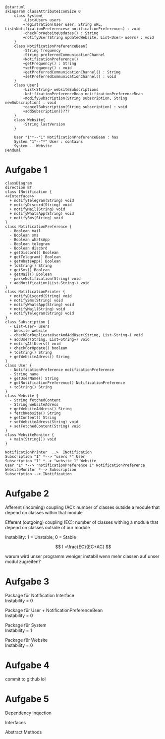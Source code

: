 ```plantuml
@startuml
skinparam classAttributeIconSize 0
    class System{
        -List<User> users
        +registration(User user, String uRL, List<NotificationPreferences> notificationPreferences) : void 
        +checkForWebsiteUpdates() : String
        +notifyUser(String updatedWebsite, List<User> users) : void
    }
    class NotificationPreferenceBean{
        -String frequency
        -String preferredCommunicationChannel
        +NotificationPreference()
        +getFrequency() : String
        +setFrequency() : void
        +getPreferredCommunicationChannel() : String
        +setPreferredCommunicationChannel() : void
    }
    class User{
        -List<String> websiteSubscriptions
        -NotificationPreferenceBean notificationPreferenceBean
        +modifySubscription(String subscription, String newSubscription) : void
        +cancelSubscription(String subscription) : void
        +addSubscription()???
    }
    class Website{
        -String lastVersion
    }

    User "1"*--"1" NotificationPreferenceBean : has
    System "1"--"*" User : contains
    System -- Website
@enduml
```

# Aufgabe 1

```mermaid
classDiagram
direction BT
class INotification {
<<Interface>>
  + notifyTelegram(String) void
  + notifyDiscord(String) void
  + notifyMail(String) void
  + notifyWhatsApp(String) void
  + notifySms(String) void
}
class NotificationPreference {
  - Boolean mail
  - Boolean sms
  - Boolean whatsApp
  - Boolean telegram
  - Boolean discord
  + getDiscord() Boolean
  + getTelegram() Boolean
  + getWhatsApp() Boolean
  + toString() String
  + getSms() Boolean
  + getMail() Boolean
  - parseNotification(String) void
  + addNotification(List~String~) void
}
class NotificationPrinter {
  + notifyDiscord(String) void
  + notifySms(String) void
  + notifyWhatsApp(String) void
  + notifyMail(String) void
  + notifyTelegram(String) void
}
class Subscription {
  - List~User~ users
  - Website website
  - checkForDuplicateUserAndAddUser(String, List~String~) void
  + addUser(String, List~String~) void
  + notifyAllUsers() void
  + checkForUpdate() boolean
  + toString() String
  + getWebsiteAdress() String
}
class User {
  - NotificationPreference notificationPreference
  - String name
  + getUserName() String
  + getNotificationPreference() NotificationPreference
  + toString() String
}
class Website {
  - String fetchedContent
  - String websiteAdress
  + getWebsiteAddress() String
  + fetchWebsite() String
  + getContent() String
  + setWebsiteAdress(String) void
  + setFetchedContent(String) void
}
class WebsiteMonitor {
  + main(String[]) void
}

NotificationPrinter  ..>  INotification 
Subscription "1" *--> "users *" User
Subscription "1" *--> "website 1" Website 
User "1" *--> "notificationPreference 1" NotificationPreference 
WebsiteMonitor *--> Subscription
Subscription --> INotification
```

# Aufgabe 2
Afferent (incoming) coupling (AC): number of classes outside a module that depend on classes within that module

Efferent (outgoing) coupling (EC): number of classes withing a module that depend on classes outside of our module

Instability: 1 = Unstable; 0 = Stable

$$
I =\frac{EC}{EC+AC}
$$

warum wird unser programm weniger instabil wenn mehr classen auf unser modul zugreifen?

# Aufgabe 3
Package für Notification Interface<br>
Instability = 0

Package für User + NotificationPreferenceBean<br>
Instability = 0

Package für System<br>
Instability = 1

Package für Website<br>
Instability = 0

# Aufgabe 4
commit to github lol

# Aufgabe 5

Dependency Inqection

Interfaces

Abstract Methods